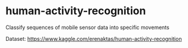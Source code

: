 # human-activity-recognition
Classify sequences of mobile sensor data into specific movements

Dataset: https://www.kaggle.com/erenaktas/human-activity-recognition
